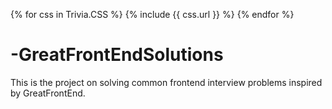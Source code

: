 {% for css in Trivia.CSS %}
{% include {{ css.url }} %}
{% endfor %}


# -GreatFrontEndSolutions
This is the project on solving common frontend interview problems inspired by GreatFrontEnd.
